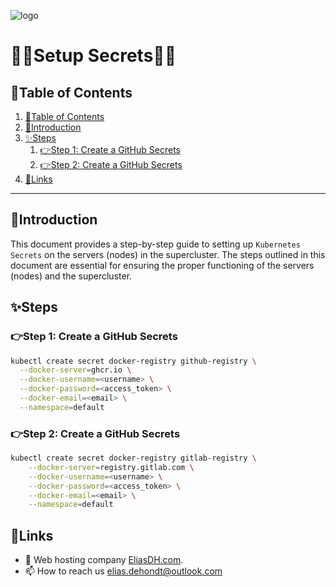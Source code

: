 ![logo](https://eliasdh.com/assets/media/images/logo-github.png)
# 💙🤍Setup Secrets🤍💙

## 📘Table of Contents

1. [📘Table of Contents](#📘table-of-contents)
2. [🖖Introduction](#🖖introduction)
3. [✨Steps](#✨steps)
    1. [👉Step 1: Create a GitHub Secrets](#👉step-1-create-a-github-secrets)
    2. [👉Step 2: Create a GitHub Secrets](#👉step-2-create-a-github-secrets)
4. [🔗Links](#🔗links)

---

## 🖖Introduction

This document provides a step-by-step guide to setting up `Kubernetes Secrets` on the servers (nodes) in the supercluster. The steps outlined in this document are essential for ensuring the proper functioning of the servers (nodes) and the supercluster.

## ✨Steps

### 👉Step 1: Create a GitHub Secrets

```bash
kubectl create secret docker-registry github-registry \
  --docker-server=ghcr.io \
  --docker-username=<username> \
  --docker-password=<access_token> \
  --docker-email=<email> \
  --namespace=default
```

### 👉Step 2: Create a GitHub Secrets

```bash
kubectl create secret docker-registry gitlab-registry \
    --docker-server=registry.gitlab.com \
    --docker-username=<username> \
    --docker-password=<access_token> \
    --docker-email=<email> \
    --namespace=default
```

## 🔗Links
- 👯 Web hosting company [EliasDH.com](https://eliasdh.com).
- 📫 How to reach us elias.dehondt@outlook.com